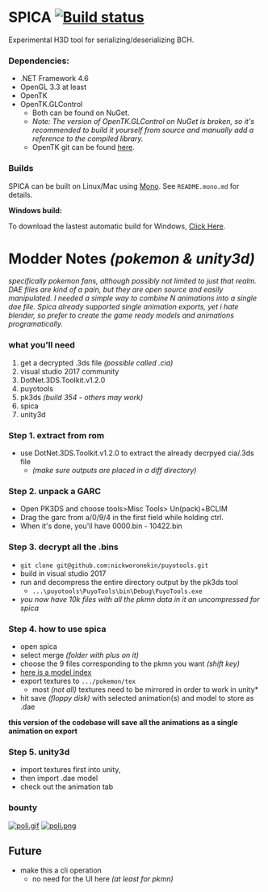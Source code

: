 # SPICA [![Build status](https://ci.appveyor.com/api/projects/status/ar1fyeo109v587xf/branch/master?svg=true)](https://ci.appveyor.com/project/gdkchan/spica/branch/master)
Experimental H3D tool for serializing/deserializing BCH.

### Dependencies:
- .NET Framework 4.6
- OpenGL 3.3 at least
- OpenTK
- OpenTK.GLControl
  - Both can be found on NuGet.
  - _Note: The version of OpenTK.GLControl on NuGet is broken, so it's recommended to build it yourself from source and manually add a reference to the compiled library._
  - OpenTK git can be found [here](https://github.com/opentk/opentk).


### Builds
SPICA can be built on Linux/Mac using [Mono](https://www.mono-project.com/).
See `README.mono.md` for details.

**Windows build:**

To download the lastest automatic build for Windows, [Click Here](https://ci.appveyor.com/api/projects/gdkchan/spica/artifacts/spica_lastest.zip).


# Modder Notes _(pokemon & unity3d)_
_specifically pokemon fans, although possibly not limited to just that realm. DAE files are kind of a pain, but they are open source and easily manipulated. I needed a simple way to combine N animations into a single dae file. Spica already supported single animation exports, yet i hate blender, so prefer to create the game ready models and animations programatically._

### what you'll need
1. get a decrypted .3ds file _(possible called .cia)_
2. visual studio 2017 community
3. DotNet.3DS.Toolkit.v1.2.0
4. puyotools
5. pk3ds _(build 354 - others may work)_
6. spica
7. unity3d

### Step 1. extract from rom
- use DotNet.3DS.Toolkit.v1.2.0 to extract the already decrpyed cia/.3ds file  
  - _(make sure outputs are placed in a diff directory)_

### Step 2. unpack a GARC
- Open PK3DS and choose tools>Misc Tools> Un(pack)+BCLIM  
- Drag the garc from a/0/9/4 in the first field while holding ctrl.  
- When it's done, you'll have 0000.bin - 10422.bin  

### Step 3. decrypt all the .bins
- `git clone git@github.com:nickworonekin/puyotools.git`  
- build in visual studio 2017  
- run and decompress the entire directory output by the pk3ds tool  
  - `...\puyotools\PuyoTools\bin\Debug\PuyoTools.exe`  
- _you now have 10k files with all the pkmn data in it an uncompressed for spica_

### Step 4. how to use spica
- open spica
- select merge _(folder with plus on it)_
- choose the 9 files corresponding to the pkmn you want _(shift key)_
- [here is a model index][usum model index]
- export textures to `.../pokemon/tex`
  - most _(not all)_ textures need to be mirrored in order to work in unity*
- hit save _(floppy disk)_ with selected animation(s) and model to store as .dae

**this version of the codebase will save all the animations as a single animation on export**  

### Step 5. unity3d
- import textures first into unity, 
- then import .dae model
- check out the animation tab 


### bounty
[![poli.gif](https://s15.postimg.cc/697oxd7t7/poli.gif)](https://postimg.cc/image/mwz6zv2kn/)
[![poli.png](https://s15.postimg.cc/v2h8xw8sb/poli.png)](https://postimg.cc/image/b7v7brtkn/)



[usum model index]: https://gbatemp.net/threads/pokemon-sun-moon-pokemon-animations-textures-and-models.473906/
[alternative model index]: https://gbatemp.net/threads/sun-moon-pokemon-model-file-mapping-cheat-list-for-a-0-9-4-archives.478882/

## Future
- make this a cli operation
  - no need for the UI here _(at least for pkmn)_